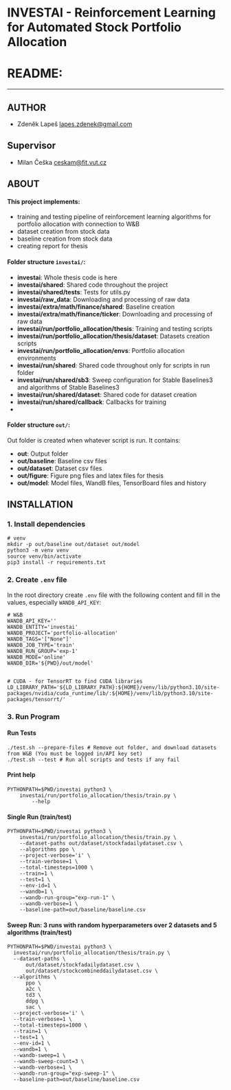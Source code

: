 # INVESTAI - Reinforcement Learning for Automated Stock Portfolio Allocation

# README:

---

## AUTHOR

- Zdeněk Lapeš <lapes.zdenek@gmail.com>

## Supervisor

- Milan Češka <ceskam@fit.vut.cz>

## ABOUT

#### This project implements:

- training and testing pipeline of reinforcement learning algorithms for portfolio allocation with connection to W&B
- dataset creation from stock data
- baseline creation from stock data
- creating report for thesis

#### Folder structure `investai/`:

- **investai**: Whole thesis code is here
- **investai/shared**: Shared code throughout the project
- **investai/shared/tests**: Tests for utils.py
- **investai/raw_data**: Downloading and processing of raw data
- **investai/extra/math/finance/shared**: Baseline creation
- **investai/extra/math/finance/ticker**: Downloading and processing of raw data
- **investai/run/portfolio_allocation/thesis**: Training and testing scripts
- **investai/run/portfolio_allocation/thesis/dataset**: Datasets creation scripts
- **investai/run/portfolio_allocation/envs**: Portfolio allocation environments
- **investai/run/shared**: Shared code throughout only for scripts in run folder
- **investai/run/shared/sb3**: Sweep configuration for Stable Baselines3 and algorithms of Stable Baselines3
- **investai/run/shared/dataset**: Shared code for dataset creation
- **investai/run/shared/callback**: Callbacks for training
-

#### Folder structure `out/`:

Out folder is created when whatever script is run. It contains:

- **out**: Output folder
- **out/baseline**: Baseline csv files
- **out/dataset**: Dataset csv files
- **out/figure**: Figure png files and latex files for thesis
- **out/model**: Model files, WandB files, TensorBoard files and history

## INSTALLATION

### 1. Install dependencies

```shell
# venv
mkdir -p out/baseline out/dataset out/model
python3 -m venv venv
source venv/bin/activate
pip3 install -r requirements.txt
```

### 2. Create `.env` file

In the root directory create `.env` file with the following content and fill in the values, especially `WANDB_API_KEY`:

```shell
# W&B
WANDB_API_KEY=''
WANDB_ENTITY='investai'
WANDB_PROJECT='portfolio-allocation'
WANDB_TAGS='["None"]'
WANDB_JOB_TYPE='train'
WANDB_RUN_GROUP='exp-1'
WANDB_MODE='online'
WANDB_DIR='${PWD}/out/model'


# CUDA - for TensorRT to find CUDA libraries
LD_LIBRARY_PATH='${LD_LIBRARY_PATH}:${HOME}/venv/lib/python3.10/site-packages/nvidia/cuda_runtime/lib/:${HOME}/venv/lib/python3.10/site-packages/tensorrt/'
```

### 3. Run Program

#### Run Tests

```shell
./test.sh --prepare-files # Remove out folder, and download datasets from W&B (You must be logged in/API key set)
./test.sh --test # Run all scripts and tests if any fail
```

#### Print help

```shell
PYTHONPATH=$PWD/investai python3 \
    investai/run/portfolio_allocation/thesis/train.py \
        --help
```

#### Single Run (train/test)

```
PYTHONPATH=$PWD/investai python3 \
    investai/run/portfolio_allocation/thesis/train.py \
    --dataset-paths out/dataset/stockfadailydataset.csv \
    --algorithms ppo \
    --project-verbose='i' \
    --train-verbose=1 \
    --total-timesteps=1000 \
    --train=1 \
    --test=1 \
    --env-id=1 \
    --wandb=1 \
    --wandb-run-group="exp-run-1" \
    --wandb-verbose=1 \
    --baseline-path=out/baseline/baseline.csv
```

#### Sweep Run: 3 runs with random hyperparameters over 2 datasets and 5 algorithms (train/test)

```shell
PYTHONPATH=$PWD/investai python3 \
  investai/run/portfolio_allocation/thesis/train.py \
  --dataset-paths \
      out/dataset/stockfadailydataset.csv \
      out/dataset/stockcombineddailydataset.csv \
  --algorithms \
      ppo \
      a2c \
      td3 \
      ddpg \
      sac \
  --project-verbose='i' \
  --train-verbose=1 \
  --total-timesteps=1000 \
  --train=1 \
  --test=1 \
  --env-id=1 \
  --wandb=1 \
  --wandb-sweep=1 \
  --wandb-sweep-count=3 \
  --wandb-verbose=1 \
  --wandb-run-group="exp-sweep-1" \
  --baseline-path=out/baseline/baseline.csv
```
